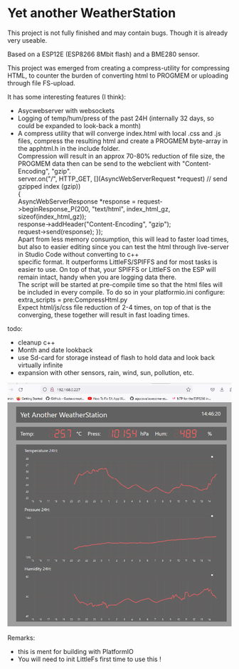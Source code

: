 # Yet another WeatherStation

This project is not fully finished and may contain bugs. Though it is already very useable.

Based on a ESP12E (ESP8266 8Mbit flash) and a BME280 sensor.

This project was emerged from creating a compress-utility for compressing HTML, to counter the burden of converting html to PROGMEM or uploading through file FS-upload.

It has some interesting features (I think):

- Asycwebserver with websockets
- Logging of temp/hum/press of the past 24H (internally 32 days, so could be expanded to look-back a month)
- A compress utility that will converge index.html with local .css and .js files, compress the resulting html and create a PROGMEM byte-array in the apphtml.h in the include folder.  
  Compression will result in an approx 70-80% reduction of file size, the PROGMEM data then can be send to the webclient with "Content-Encoding", "gzip".  
  server.on("/", HTTP_GET, \[\](AsyncWebServerRequest \*request) // send gzipped index (gzip))  
  {  
  AsyncWebServerResponse \*response = request->beginResponse_P(200, "text/html", index_html_gz, sizeof(index_html_gz));  
  response->addHeader("Content-Encoding", "gzip");  
  request->send(response); });  
  Apart from less memory consumption, this will lead to faster load times, but also to easier editing since you can test the html through live-server in Studio Code without converting to c++  
  specific format. It outperforms LittleFS/SPIFFS and for most tasks is easier to use. On top of that, your SPIFFS or LittleFS on the ESP will remain intact, handy when you are logging data there.  
  The script will be started at pre-compile time so that the html files will be included in every compile. To do so in your platformio.ini configure:  
  extra_scripts = pre:CompressHtml.py  
  Expect html/js/css file reduction of 2-4 times, on top of that is the converging, these together will result in fast loading times.

todo:

- cleanup c++
- Month and date lookback
- use Sd-card for storage instead of flash to hold data and look back virtually infinite
- expansion with other sensors, rain, wind, sun, pollution, etc.

![Image](./Images/yaw_html_page.png)

Remarks:
- this is ment for building with PlatformIO
- You will need to init LittleFs first time to use this !
